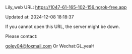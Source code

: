 Lily_web URL: https://1047-61-165-102-156.ngrok-free.app

Updated at: 2024-12-08 18:18:37

If you cannot open this URL, the server might be down.

Please contact: 

goley04@foxmail.com Or Wechat:GL_yeaH